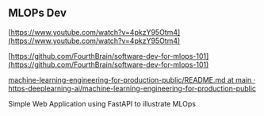## MLOPs Dev

[https://www.youtube.com/watch?v=4pkzY95Otm4](https://www.youtube.com/watch?v=4pkzY95Otm4)

[https://github.com/FourthBrain/software-dev-for-mlops-101](https://github.com/FourthBrain/software-dev-for-mlops-101)

[machine-learning-engineering-for-production-public/README.md at main · https-deeplearning-ai/machine-learning-engineering-for-production-public](https://github.com/https-deeplearning-ai/machine-learning-engineering-for-production-public/blob/main/course4/week2-ungraded-labs/C4_W2_Lab_1_FastAPI_Docker/README.md)


Simple Web Application using FastAPI to illustrate MLOps